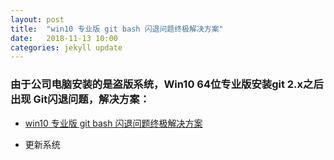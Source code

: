 ```yaml
---
layout: post
title:  "win10 专业版 git bash 闪退问题终极解决方案"
date:   2018-11-13 10:00
categories: jekyll update
---
```


### 由于公司电脑安装的是盗版系统，Win10 64位专业版安装git 2.x之后出现 Git闪退问题，解决方案：

* [win10 专业版 git bash 闪退问题终极解决方案](http://www.cnblogs.com/ricklz/p/9216395.html)

* 更新系统